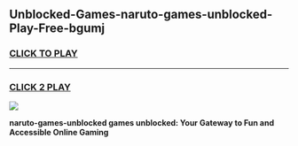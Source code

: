 
## Unblocked-Games-naruto-games-unblocked-Play-Free-bgumj
<h3>
<a href="https://premium76.site?title=naruto-games-unblocked&ref=12A">CLICK TO PLAY</a></h3>
<hr>

<h3>
<a href="https://premium76.site?title=naruto-games-unblocked&ref=12A">CLICK 2 PLAY</a>
  
</h3>

<a href="https://premium76.site?title=naruto-games-unblocked&ref=12A"><img src="https://clearcache.store/games.png"></a>


**naruto-games-unblocked games unblocked: Your Gateway to Fun and Accessible Online Gaming**
